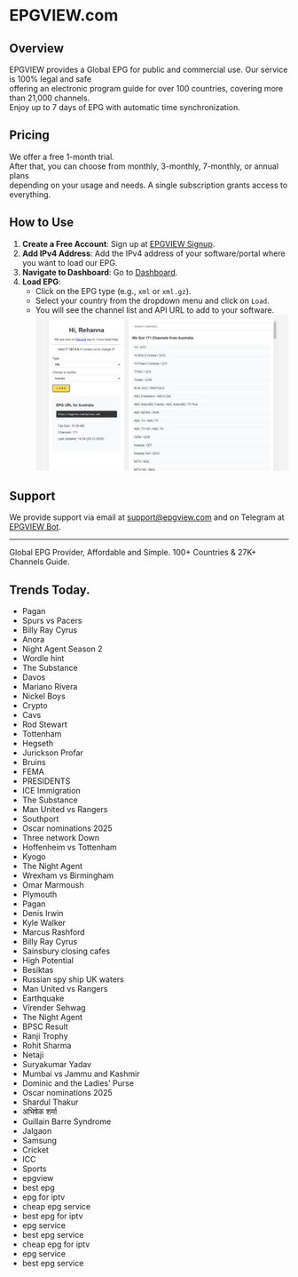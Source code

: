 # EPGVIEW.com



## Overview
EPGVIEW provides a Global EPG for public and commercial use. Our service is 100% legal and safe\
offering an electronic program guide for over 100 countries, covering more than 21,000 channels.\
Enjoy up to 7 days of EPG with automatic time synchronization.

## Pricing
We offer a free 1-month trial. \
After that, you can choose from monthly, 3-monthly, 7-monthly, or annual plans \
depending on your usage and needs. A single subscription grants access to everything.

## How to Use
1. **Create a Free Account**: Sign up at [EPGVIEW Signup](https://epgview.com/signup.php).
2. **Add IPv4 Address**: Add the IPv4 address of your software/portal where you want to load our EPG.
3. **Navigate to Dashboard**: Go to [Dashboard](https://epgview.com/dashboard.php).
4. **Load EPG**:
   - Click on the EPG type (e.g., `xml` or `xml.gz`).
   - Select your country from the dropdown menu and click on `Load`.
   - You will see the channel list and API URL to add to your software.
![EPGVIEW](img/dashboard.png)
## Support
We provide support via email at [support@epgview.com](mailto:support@epgview.com) and on Telegram at [EPGVIEW Bot](https://t.me/epgview_bot).

---

Global EPG Provider, Affordable and Simple. 100+ Countries & 27K+ Channels Guide.

## Trends Today.

- Pagan
- Spurs vs Pacers
- Billy Ray Cyrus
- Anora
- Night Agent Season 2
- Wordle hint
- The Substance
- Davos
- Mariano Rivera
- Nickel Boys
- Crypto
- Cavs
- Rod Stewart
- Tottenham
- Hegseth
- Jurickson Profar
- Bruins
- FEMA
- PRESIDENTS
- ICE Immigration
- The Substance
- Man United vs Rangers
- Southport
- Oscar nominations 2025
- Three network Down
- Hoffenheim vs Tottenham
- Kyogo
- The Night Agent
- Wrexham vs Birmingham
- Omar Marmoush
- Plymouth
- Pagan
- Denis Irwin
- Kyle Walker
- Marcus Rashford
- Billy Ray Cyrus
- Sainsbury closing cafes
- High Potential
- Besiktas
- Russian spy ship UK waters
- Man United vs Rangers
- Earthquake
- Virender Sehwag
- The Night Agent
- BPSC Result
- Ranji Trophy
- Rohit Sharma
- Netaji
- Suryakumar Yadav
- Mumbai vs Jammu and Kashmir
- Dominic and the Ladies' Purse
- Oscar nominations 2025
- Shardul Thakur
- अभिषेक शर्मा
- Guillain Barre Syndrome
- Jalgaon
- Samsung
- Cricket
- ICC
- Sports
- epgview
- best epg
- epg for iptv
- cheap epg service
- best epg for iptv
- epg service
- best epg service
- cheap epg for iptv
- epg service
- best epg service
